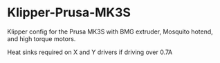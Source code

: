 # Klipper-Prusa-MK3S
Klipper config for the Prusa MK3S with BMG extruder, Mosquito hotend, and high torque motors.

Heat sinks required on X and Y drivers if driving over 0.7A
